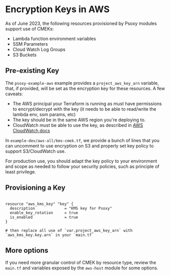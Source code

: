 # Encryption Keys in AWS

As of June 2023, the following resources provisioned by Psoxy modules support use of CMEKs:
  - Lambda function environment variables
  - SSM Parameters
  - Cloud Watch Log Groups
  - S3 Buckets

## Pre-existing Key
The `psoxy-example-aws` example provides a `project_aws_key_arn` variable, that, if provided, will
be set as the encryption key for these resources. A few caveats:
  - The AWS principal your Terraform is running as must have permissions to encrypt/decrypt with the
    key (it needs to be able to read/write the lambda env, ssm params, etc)
  - The key should be in the same AWS region you're deploying to.
  - CloudWatch must be able to use the key, as described in [AWS CloudWatch docs](https://docs.aws.amazon.com/AmazonCloudWatch/latest/logs/encrypt-log-data-kms.html)

In `example-dev/aws-all/kms-cmek.tf`, we provide a bunch of lines that you can uncomment to use
encryption on S3 and properly set key policy to support S3/CloudWatch use.

For production use, you should adapt the key policy to your environment and scope as needed to
follow your security policies, such as principle of least privilege.

## Provisioning a Key

```hcl

resource "aws_kms_key" "key" {
  description             = "KMS key for Psoxy"
  enable_key_rotation     = true
  is_enabled              = true
}

# then replace all use of `var.project_aws_key_arn` with `aws_kms_key.key.arn` in your `main.tf`
```

## More options

If you need more granular control of CMEK by resource type, review the `main.tf` and variables
exposed by the `aws-host` module for some options.
